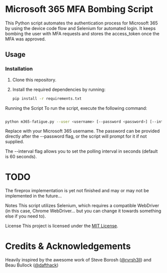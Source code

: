 # Microsoft 365 MFA Bombing Script

This Python script automates the authentication process for Microsoft 365 by using the device code flow and Selenium for automated login.
It keeps bombing the user with MFA requests and stores the access_token once the MFA was approved.

## Usage

### Installation

1. Clone this repository.

2. Install the required dependencies by running:

   ```bash
   pip install -r requirements.txt
    ```

Running the Script
To run the script, execute the following command:

```bash

python m365-fatigue.py --user <username> [--password <password>] [--interval <seconds> (default: 60)]
````

Replace <username> with your Microsoft 365 username. The password can be provided directly after the --password flag, or the script will prompt for it if not supplied.

The --interval flag allows you to set the polling interval in seconds (default is 60 seconds).

# TODO
The fireprox implementation is yet not finished and may or may not be implemented in the future...

Notes
This script utilizes Selenium, which requires a compatible WebDriver (in this case, Chrome WebDriver... but you can change it towards something else if you need to).

License
This project is licensed under the [MIT License](https://chat.openai.com/c/LICENSE).

# Credits & Acknowledgements

Heavily inspired by the awesome work of Steve Borosh ([@rvrsh3ll](https://github.com/rvrsh3ll)) and Beau Bullock ([@dafthack](https://github.com/dafthack))

